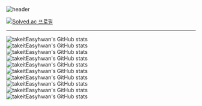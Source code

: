 
![header](https://capsule-render.vercel.app/api?type=waving&color=auto&height=200&section=header&text=takeitEasyhwan&fontSize=90)

[![Solved.ac
프로필](http://mazassumnida.wtf/api/generate_badge?boj=wlghks0508)](https://solved.ac/wlghks0508)
  
* * *

![takeitEasyhwan's GitHub stats](https://github-readme-stats.vercel.app/api?username=takeitEasyhwan&show_icons=true&theme=dark)   
![takeitEasyhwan's GitHub stats](https://github-readme-stats.vercel.app/api?username=takeitEasyhwan&show_icons=true&theme=radical)  
![takeitEasyhwan's GitHub stats](https://github-readme-stats.vercel.app/api?username=takeitEasyhwan&show_icons=true&theme=merko)  
![takeitEasyhwan's GitHub stats](https://github-readme-stats.vercel.app/api?username=takeitEasyhwan&show_icons=true&theme=gruvbox)  
![takeitEasyhwan's GitHub stats](https://github-readme-stats.vercel.app/api?username=takeitEasyhwan&show_icons=true&theme=tokyonight)  
![takeitEasyhwan's GitHub stats](https://github-readme-stats.vercel.app/api?username=takeitEasyhwan&show_icons=true&theme=onedark)  
![takeitEasyhwan's GitHub stats](https://github-readme-stats.vercel.app/api?username=takeitEasyhwan&show_icons=true&theme=cobalt)  
![takeitEasyhwan's GitHub stats](https://github-readme-stats.vercel.app/api?username=takeitEasyhwan&show_icons=true&theme=synthwave)  
![takeitEasyhwan's GitHub stats](https://github-readme-stats.vercel.app/api?username=takeitEasyhwan&show_icons=true&theme=highcontrast)  
![takeitEasyhwan's GitHub stats](https://github-readme-stats.vercel.app/api?username=takeitEasyhwan&show_icons=true&theme=dracula)

